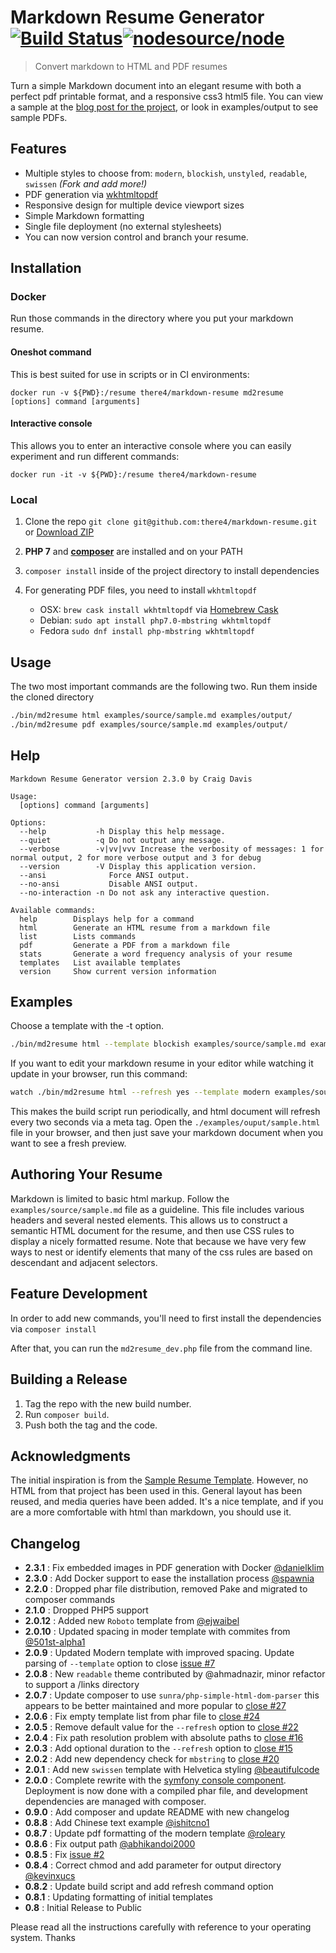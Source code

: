 # Markdown Resume Generator [![Build Status](https://travis-ci.org/there4/markdown-resume.png?branch=master)](https://travis-ci.org/there4/markdown-resume)[![nodesource/node](http://dockeri.co/image/there4/markdown-resume)](https://registry.hub.docker.com/u/there4/markdown-resume/)

> Convert markdown to HTML and PDF resumes

Turn a simple Markdown document into an elegant resume with both a perfect
pdf printable format, and a responsive css3 html5 file. You can view a sample
at the [blog post for the project][blog], or look in examples/output to see sample PDFs.

## Features

* Multiple styles to choose from: `modern`, `blockish`, `unstyled`, `readable`, `swissen` _(Fork and add more!)_
* PDF generation via [wkhtmltopdf][wkhtmltopdf]
* Responsive design for multiple device viewport sizes
* Simple Markdown formatting
* Single file deployment (no external stylesheets)
* You can now version control and branch your resume.

## Installation

### Docker

Run those commands in the directory where you put your markdown resume.

#### Oneshot command

This is best suited for use in scripts or in CI environments:

`docker run -v ${PWD}:/resume there4/markdown-resume md2resume [options] command [arguments]`

#### Interactive console

This allows you to enter an interactive console where you can easily experiment and run different commands:

`docker run -it -v ${PWD}:/resume there4/markdown-resume`

### Local

1. Clone the repo `git clone git@github.com:there4/markdown-resume.git` or [Download ZIP](https://github.com/there4/markdown-resume/archive/master.zip)
2. **PHP 7** and **[composer](https://getcomposer.org/download/)** are installed and on your PATH
3. `composer install` inside of the project directory to install dependencies

4. For generating PDF files, you need to install `wkhtmltopdf`
    * OSX: `brew cask install wkhtmltopdf` via [Homebrew Cask](https://caskroom.github.io/)
    * Debian: `sudo apt install php7.0-mbstring wkhtmltopdf`
    * Fedora `sudo dnf install php-mbstring wkhtmltopdf`

## Usage

The two most important commands are the following two. Run them
inside the cloned directory

```bash
./bin/md2resume html examples/source/sample.md examples/output/
./bin/md2resume pdf examples/source/sample.md examples/output/
```

## Help

```
Markdown Resume Generator version 2.3.0 by Craig Davis

Usage:
  [options] command [arguments]

Options:
  --help           -h Display this help message.
  --quiet          -q Do not output any message.
  --verbose        -v|vv|vvv Increase the verbosity of messages: 1 for normal output, 2 for more verbose output and 3 for debug
  --version        -V Display this application version.
  --ansi              Force ANSI output.
  --no-ansi           Disable ANSI output.
  --no-interaction -n Do not ask any interactive question.

Available commands:
  help        Displays help for a command
  html        Generate an HTML resume from a markdown file
  list        Lists commands
  pdf         Generate a PDF from a markdown file
  stats       Generate a word frequency analysis of your resume
  templates   List available templates
  version     Show current version information

```

## Examples

Choose a template with the -t option.

```bash
./bin/md2resume html --template blockish examples/source/sample.md examples/output/`
```

If you want to edit your markdown resume in your editor while watching it
update in your browser, run this command:

```bash
watch ./bin/md2resume html --refresh yes --template modern examples/source/sample.md examples/output/
```

This makes the build script run periodically, and html document will refresh
every two seconds via a meta tag. Open the `./examples/ouput/sample.html` file
in your browser, and then just save your markdown document when you want to see
a fresh preview.

## Authoring Your Resume

Markdown is limited to basic html markup. Follow the `examples/source/sample.md`
file  as a guideline. This file includes various headers and several nested
elements. This allows us to construct a semantic HTML document for the resume,
and then use CSS rules to display a nicely formatted resume. Note that because
we have very few ways to nest or identify elements that many of the css rules
are based on descendant and adjacent selectors.

## Feature Development

In order to add new commands, you'll need to first install the dependencies via `composer install`

After that, you can run the `md2resume_dev.php` file from the command line.

## Building a Release

1. Tag the repo with the new build number.
2. Run `composer build`.
3. Push both the tag and the code.

## Acknowledgments

The initial inspiration is from the [Sample Resume Template][srt].
However, no HTML from that project has been used in this. General layout has
been reused, and media queries have been added. It's a nice template, and if you
are a more comfortable with html than markdown, you should use it.

## Changelog

* __2.3.1__ : Fix embedded images in PDF generation with Docker  [@danielklim](https://github.com/danielklim)
* __2.3.0__ : Add Docker support to ease the installation process  [@spawnia](https://github.com/spawnia)
* __2.2.0__ : Dropped phar file distribution, removed Pake and migrated to composer commands
* __2.1.0__ : Dropped PHP5 support
* __2.0.12__ : Added new `Roboto` template from [@ejwaibel](https://github.com/ejwaibel)
* __2.0.10__ : Updated spacing in moder template with commites from [@501st-alpha1](https://github.com/501st-alpha1)
* __2.0.9__ : Updated Modern template with improved spacing. Update parsing of
  `--template` option to close [issue #7](https://github.com/there4/markdown-resume/issues/7)
* __2.0.8__ : New `readable` theme contributed by @ahmadnazir, minor refactor
  to support a /links directory
* __2.0.7__ : Update composer to use `sunra/php-simple-html-dom-parser` this
  appears to be better maintained and more popular to [close #27](https://github.com/there4/markdown-resume/issues/27)
* __2.0.6__ : Fix empty template list from phar file to [close #24](https://github.com/there4/markdown-resume/issues/24)
* __2.0.5__ : Remove default value for the `--refresh` option to [close #22](https://github.com/there4/markdown-resume/issues/22)
* __2.0.4__ : Fix path resolution problem with absolute paths to [close #16](https://github.com/there4/markdown-resume/issues/16)
* __2.0.3__ : Add optional duration to the `--refresh` option to [close #15](https://github.com/there4/markdown-resume/issues/15)
* __2.0.2__ : Add new dependency check for `mbstring` to [close #20](https://github.com/there4/markdown-resume/issues/20)
* __2.0.1__ : Add new `swissen` template with Helvetica styling [@beautifulcode](https://github.com/beautifulcode)
* __2.0.0__ : Complete rewrite with the [symfony console component][console].
  Deployment is now done with a compiled phar file, and development dependencies
  are managed with composer.
* __0.9.0__ : Add composer and update README with new changelog
* __0.8.8__ : Add Chinese text example [@ishitcno1](https://github.com/ishitcno1)
* __0.8.7__ : Update pdf formatting of the modern template [@roleary](https://github.com/roleary)
* __0.8.6__ : Fix output path [@abhikandoi2000](https://github.com/abhikandoi2000)
* __0.8.5__ : Fix [issue #2](https://github.com/there4/markdown-resume/issues/2)
* __0.8.4__ : Correct chmod and add parameter for output directory [@kevinxucs](https://github.com/kevinxucs)
* __0.8.2__ : Update build script and add refresh command option
* __0.8.1__ : Updating formatting of initial templates
* __0.8__ : Initial Release to Public

[srt]: http://sampleresumetemplate.net/ "A great starting point"
[blog]: http://there4development.com/blog/2012/12/31/markdown-resume-builder/
[pake]: https://github.com/indeyets/pake/wiki/Installing-Pake
[wkhtmltopdf]: https://github.com/pdfkit/pdfkit/wiki/Installing-WKHTMLTOPDF
[console]: http://symfony.com/doc/current/components/console/introduction.html

Please read all the instructions carefully with reference to your operating system. Thanks
